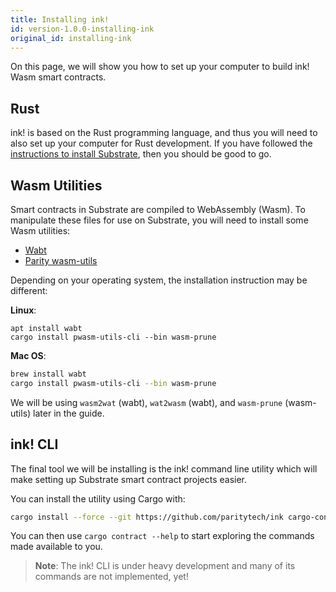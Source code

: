 ```yaml
---
title: Installing ink!
id: version-1.0.0-installing-ink
original_id: installing-ink
---
```


On this page, we will show you how to set up your computer to build ink! Wasm smart contracts.

## Rust

ink! is based on the Rust programming language, and thus you will need to also set up your computer for Rust development. If you have followed the [instructions to install Substrate](getting-started/installing-substrate.md), then you should be good to go.

## Wasm Utilities

Smart contracts in Substrate are compiled to WebAssembly (Wasm). To manipulate these files for use on Substrate, you will need to install some Wasm utilities:

* [Wabt](https://github.com/WebAssembly/wabt)
* [Parity wasm-utils](https://github.com/paritytech/wasm-utils)

Depending on your operating system, the installation instruction may be different:

**Linux**:

```
apt install wabt
cargo install pwasm-utils-cli --bin wasm-prune
```

**Mac OS**:

```bash
brew install wabt
cargo install pwasm-utils-cli --bin wasm-prune
```

We will be using `wasm2wat` (wabt), `wat2wasm` (wabt), and `wasm-prune` (wasm-utils) later in the guide.

## ink! CLI

The final tool we will be installing is the ink! command line utility which will make setting up Substrate smart contract projects easier.

You can install the utility using Cargo with:

```bash
cargo install --force --git https://github.com/paritytech/ink cargo-contract
```

You can then use `cargo contract --help` to start exploring the commands made available to you.  
> **Note**: The ink! CLI is under heavy development and many of its commands are not implemented, yet!
